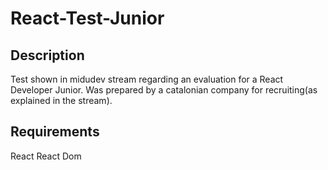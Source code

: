 # React-Test-Junior

## Description
Test shown in midudev stream regarding an evaluation for a React Developer Junior. Was prepared by a catalonian company for recruiting(as explained in the stream).

## Requirements
React
React Dom




